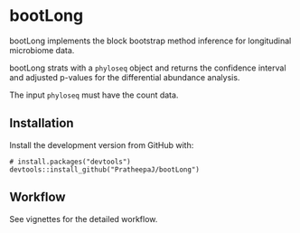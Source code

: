 # bootLong

bootLong implements the block bootstrap method inference for longitudinal microbiome data.

bootLong strats with a `phyloseq` object and returns the confidence interval and adjusted p-values for the differential abundance analysis. 

The input `phyloseq` must have the count data. 


##  Installation

Install the development version from GitHub with:
```{r}
# install.packages("devtools")
devtools::install_github("PratheepaJ/bootLong")
```

## Workflow
See vignettes for the detailed workflow.
